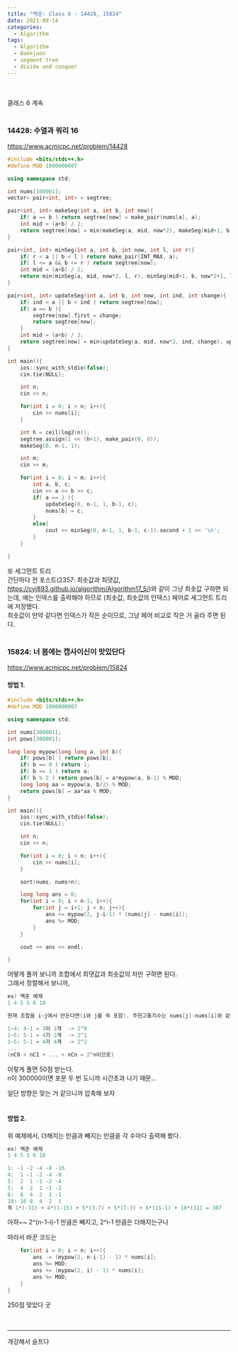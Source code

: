```yaml
---
title: "백준: Class 6 - 14428, 15824"
date: 2021-09-14
categories:
  - Algorithm
tags:
  - Algorithm
  - Baekjoon
  - segment tree
  - divide and conquer
---
```


<br></br>
클래스 6 계속
<br></br>

### 14428: 수열과 쿼리 16
https://www.acmicpc.net/problem/14428
```cpp
#include <bits/stdc++.h>
#define MOD 1000000007

using namespace std;

int nums[100001];
vector< pair<int, int> > segtree;

pair<int, int> makeSeg(int a, int b, int now){
    if( a == b ) return segtree[now] = make_pair(nums[a], a);
    int mid = (a+b) / 2;
    return segtree[now] = min(makeSeg(a, mid, now*2), makeSeg(mid+1, b, now*2+1));
}

pair<int, int> minSeg(int a, int b, int now, int l, int r){
    if( r < a || b < l ) return make_pair(INT_MAX, a);
    if( l <= a && b <= r ) return segtree[now];
    int mid = (a+b) / 2;
    return min(minSeg(a, mid, now*2, l, r), minSeg(mid+1, b, now*2+1, l, r));
}

pair<int, int> updateSeg(int a, int b, int now, int ind, int change){
    if( ind < a || b < ind ) return segtree[now];
    if( a == b ){
        segtree[now].first = change;
        return segtree[now];
    }
    int mid = (a+b) / 2;
    return segtree[now] = min(updateSeg(a, mid, now*2, ind, change), updateSeg(mid+1, b, now*2+1, ind, change));
}

int main(){
    ios::sync_with_stdio(false);
    cin.tie(NULL);

    int n;
    cin >> n;

    for(int i = 0; i < n; i++){
        cin >> nums[i];
    }

    int h = ceil(log2(n));
    segtree.assign(1 << (h+1), make_pair(0, 0));
    makeSeg(0, n-1, 1);

    int m;
    cin >> m;

    for(int i = 0; i < m; i++){
        int a, b, c;
        cin >> a >> b >> c;
        if( a == 1 ){
            updateSeg(0, n-1, 1, b-1, c);
            nums[b] = c;
        }
        else{
            cout << minSeg(0, n-1, 1, b-1, c-1).second + 1 << '\n';
        }
    }

}
```
또 세그먼트 트리  
간단하다 전 포스트(2357: 최솟값과 최댓값, https://cyj893.github.io/algorithm/Algorithm17_5/)와 같이 그냥 최솟값 구하면 되는데, 얘는 인덱스를 출력해야 하므로 (최솟값, 최솟값의 인덱스) 페어로 세그먼트 트리에 저장했다.  
최솟값이 만약 같다면 인덱스가 작은 순이므로, 그냥 페어 비교로 작은 거 골라 주면 된다.
<br></br>

### 15824: 너 봄에는 캡사이신이 맛있단다
https://www.acmicpc.net/problem/15824

#### 방법 1.
```cpp
#include <bits/stdc++.h>
#define MOD 1000000007

using namespace std;

int nums[300001];
int pows[300001];

long long mypow(long long a, int b){
    if( pows[b] ) return pows[b];
    if( b == 0 ) return 1;
    if( b == 1 ) return a;
    if( b % 2 ) return pows[b] = a*mypow(a, b-1) % MOD;
    long long aa = mypow(a, b/2) % MOD;
    return pows[b] = aa*aa % MOD;
}

int main(){
    ios::sync_with_stdio(false);
    cin.tie(NULL);

    int n;
    cin >> n;

    for(int i = 0; i < n; i++){
        cin >> nums[i];
    }

    sort(nums, nums+n);

    long long ans = 0;
    for(int i = 0; i < n-1; i++){
        for(int j = i+1; j < n; j++){
            ans += mypow(2, j-i-1) * (nums[j] - nums[i]);
            ans %= MOD;
        }
    }

    cout << ans << endl;

}
```
어떻게 풀까 보니까 조합에서 최댓값과 최솟값의 차만 구하면 된다.  
그래서 정렬해서 보니까,  
```cpp
ex) 백준 예제
1 4 5 5 6 10

현재 조합을 i~j에서 만든다면(i와 j를 꼭 포함), 주헌고통지수는 nums[j]-nums[i]와 같다.  

1~4: 4-1 = 3이 1개  -> 2^0
1~5: 5-1 = 4가 2개  -> 2^1
1~5: 5-1 = 4가 4개  -> 2^2
...
(nC0 + nC1 + ... + nCn = 2^n이므로)
```
이렇게 풀면 50점 받는다.  
n이 300000이면 포문 두 번 도니까 시간초과 나기 때문...

일단 방향은 맞는 거 같으니까 압축해 보자
<br></br>

#### 방법 2.
위 예제에서, 더해지는 만큼과 빼지는 만큼을 각 수마다 출력해 봤다.
```cpp
ex) 백준 예제
1 4 5 5 6 10

1: -1 -2 -4 -8 -16
4:  1 -1 -2 -4 -8
5:  2  1 -1 -2 -4
5:  4  2  1 -1 -2
6:  8  4  2  1 -1
10: 16 8  4  2  1
즉 1*(-31) + 4*(1-15) + 5*(3-7) + 5*(7-3) + 6*(15-1) + 10*(31) = 307
```
아하~~ 2^(n-1-i)-1 만큼은 빼지고, 2^i-1 만큼은 더해지는구나  

따라서 바꾼 코드는
```cpp
    for(int i = 0; i < n; i++){
        ans -= (mypow(2, n-i-1) - 1) * nums[i];
        ans %= MOD;
        ans += (mypow(2, i) - 1) * nums[i];
        ans %= MOD;
    }
}
```
250점 맞았다 굿  
<br></br>

---
개강해서 슬프다
<br></br>
